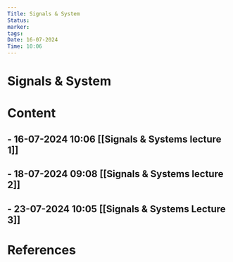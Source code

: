 ```yaml
---
Title: Signals & System
Status: 
marker: 
tags: 
Date: 16-07-2024
Time: 10:06
---
```

# Signals & System

# Content

## - 16-07-2024 10:06 [[Signals & Systems lecture 1]]
## - 18-07-2024 09:08 [[Signals & Systems lecture 2]]

## - 23-07-2024 10:05 [[Signals & Systems Lecture 3]]
# References
